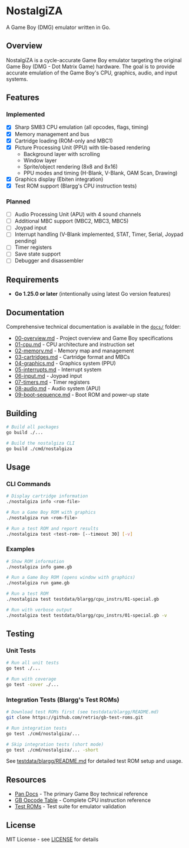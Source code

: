 # NostalgiZA

A Game Boy (DMG) emulator written in Go.

## Overview

NostalgiZA is a cycle-accurate Game Boy emulator targeting the original Game Boy (DMG - Dot Matrix Game) hardware. The goal is to provide accurate emulation of the Game Boy's CPU, graphics, audio, and input systems.

## Features

### Implemented
- [x] Sharp SM83 CPU emulation (all opcodes, flags, timing)
- [x] Memory management and bus
- [x] Cartridge loading (ROM-only and MBC1)
- [x] Picture Processing Unit (PPU) with tile-based rendering
  - Background layer with scrolling
  - Window layer
  - Sprite/object rendering (8x8 and 8x16)
  - PPU modes and timing (H-Blank, V-Blank, OAM Scan, Drawing)
- [x] Graphics display (Ebiten integration)
- [x] Test ROM support (Blargg's CPU instruction tests)

### Planned
- [ ] Audio Processing Unit (APU) with 4 sound channels
- [ ] Additional MBC support (MBC2, MBC3, MBC5)
- [ ] Joypad input
- [ ] Interrupt handling (V-Blank implemented, STAT, Timer, Serial, Joypad pending)
- [ ] Timer registers
- [ ] Save state support
- [ ] Debugger and disassembler

## Requirements

- **Go 1.25.0 or later** (intentionally using latest Go version features)

## Documentation

Comprehensive technical documentation is available in the [`docs/`](docs/) folder:

- [00-overview.md](docs/00-overview.md) - Project overview and Game Boy specifications
- [01-cpu.md](docs/01-cpu.md) - CPU architecture and instruction set
- [02-memory.md](docs/02-memory.md) - Memory map and management
- [03-cartridges.md](docs/03-cartridges.md) - Cartridge format and MBCs
- [04-graphics.md](docs/04-graphics.md) - Graphics system (PPU)
- [05-interrupts.md](docs/05-interrupts.md) - Interrupt system
- [06-input.md](docs/06-input.md) - Joypad input
- [07-timers.md](docs/07-timers.md) - Timer registers
- [08-audio.md](docs/08-audio.md) - Audio system (APU)
- [09-boot-sequence.md](docs/09-boot-sequence.md) - Boot ROM and power-up state

## Building

```bash
# Build all packages
go build ./...

# Build the nostalgiza CLI
go build ./cmd/nostalgiza
```

## Usage

### CLI Commands

```bash
# Display cartridge information
./nostalgiza info <rom-file>

# Run a Game Boy ROM with graphics
./nostalgiza run <rom-file>

# Run a test ROM and report results
./nostalgiza test <test-rom> [--timeout 30] [-v]
```

### Examples

```bash
# Show ROM information
./nostalgiza info game.gb

# Run a Game Boy ROM (opens window with graphics)
./nostalgiza run game.gb

# Run a test ROM
./nostalgiza test testdata/blargg/cpu_instrs/01-special.gb

# Run with verbose output
./nostalgiza test testdata/blargg/cpu_instrs/01-special.gb -v
```

## Testing

### Unit Tests
```bash
# Run all unit tests
go test ./...

# Run with coverage
go test -cover ./...
```

### Integration Tests (Blargg's Test ROMs)
```bash
# Download test ROMs first (see testdata/blargg/README.md)
git clone https://github.com/retrio/gb-test-roms.git

# Run integration tests
go test ./cmd/nostalgiza/...

# Skip integration tests (short mode)
go test ./cmd/nostalgiza/... -short
```

See [testdata/blargg/README.md](testdata/blargg/README.md) for detailed test ROM setup and usage.

## Resources

- [Pan Docs](https://gbdev.io/pandocs/) - The primary Game Boy technical reference
- [GB Opcode Table](https://gbdev.io/gb-opcodes/) - Complete CPU instruction reference
- [Test ROMs](https://github.com/retrio/gb-test-roms) - Test suite for emulator validation

## License

MIT License - see [LICENSE](LICENSE) for details
